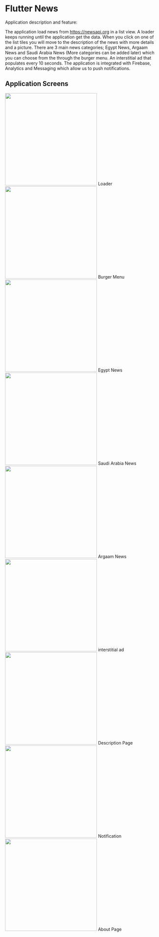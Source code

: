 # Flutter News

Application description and feature:

The application load news from https://newsapi.org in a list view.
A loader keeps running until the application get the data.
When you click on one of the list tiles you will move to the description of the news with more details and a picture.
There are 3 main news categories; Egypt News, Argaam News and Saudi Arabia News (More categories can be added later) which you can choose from the through the burger menu.
An interstitial ad that populates every 10 seconds.
The application is integrated with Firebase, Analytics and Messaging which allow us to push notifications.

<html>
<head>
</head>
<body>
			<h2>Application Screens</h2>
				<div>
<img src="Screenshots/Screenshot_1552746497.png" atl="Loader" width="300">
				<span>Loader</span>
			</div>
			<div>
<img src="Screenshots/Screenshot_1552745273.png" atl="Burger Menu" width="300">
				<span>Burger Menu</span>
			</div>
	<img src="Screenshots/Screenshot_1552745287.png" atl="Egypt News" width="300">
				<span>Egypt News</span>
			</div>
	<img src="Screenshots/Screenshot_1552745301.png" atl="Saudi Arabia News" width="300">
				<span>Saudi Arabia News</span>
			</div>
			<img src="Screenshots/Screenshot_1552745352.png" atl="Argaam News" width="300">
				<span>Argaam News</span>
			</div>
			<img src="Screenshots/Screenshot_1552745336.png" atl="interstitial ad" width="300">
				<span>interstitial ad</span>
			</div>
			<img src="Screenshots/Screenshot_1552691793.png" atl="Description Page" width="300">
				<span>Description Page</span>
			</div>
			<img src="Screenshots/Screenshot_1552691628.png" atl="Notification" width="300">
				<span>Notification</span>
			</div>
			<img src="Screenshots/Screenshot_1552745365.png" atl="About Page" width="300">
				<span>About Page</span>
			</div>
      </body>
</html>



